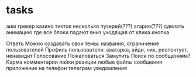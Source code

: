 # tasks

аим трекер
казино
тикток
несколько пузерей(???)
агарио(???)
сделать анимацию где все блоки падают вниз
уходящая от клика кнопка

<!--  -->

Ответь
Можно создавать свои темы: названия, ограничение пользователей
Профиль пользователя: аватарка, айди, ник, респектует, ненавидит
Голосование
Пожаловаться
Замутить
Поиск по сообщениям?
Карма
комментарии
лайки
реакции
любые файлы
сообщения
приложение на телефон
телеграм уведомления
